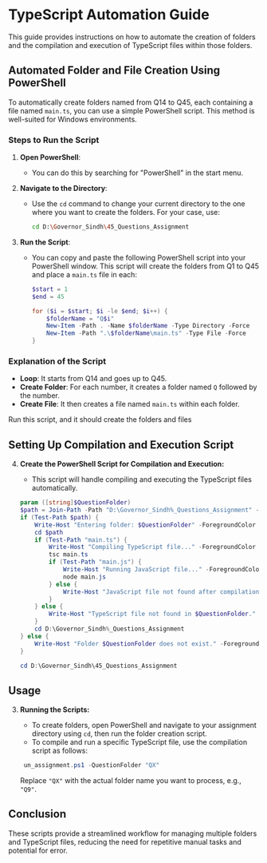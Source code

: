 
# TypeScript Automation Guide

This guide provides instructions on how to automate the creation of folders and the compilation and execution of TypeScript files within those folders.


## Automated Folder and File Creation Using PowerShell

To automatically create folders named from Q14 to Q45, each containing a file named `main.ts`, you can use a simple PowerShell script. This method is well-suited for Windows environments.

### Steps to Run the Script

1. **Open PowerShell**:
   - You can do this by searching for "PowerShell" in the start menu.

2. **Navigate to the Directory**:
   - Use the `cd` command to change your current directory to the one where you want to create the folders. For your case, use:
     ```bash
     cd D:\Governor_Sindh\45_Questions_Assignment
     ```

3. **Run the Script**:
   - You can copy and paste the following PowerShell script into your PowerShell window. This script will create the folders from Q1 to Q45 and place a `main.ts` file in each:
     ```powershell
     $start = 1
     $end = 45

     for ($i = $start; $i -le $end; $i++) {
         $folderName = "Q$i"
         New-Item -Path . -Name $folderName -Type Directory -Force
         New-Item -Path ".\$folderName\main.ts" -Type File -Force
     }
     ```

### Explanation of the Script

- **Loop**: It starts from Q14 and goes up to Q45.
- **Create Folder**: For each number, it creates a folder named `Q` followed by the number.
- **Create File**: It then creates a file named `main.ts` within each folder.

Run this script, and it should create the folders and files

## Setting Up Compilation and Execution Script

4. **Create the PowerShell Script for Compilation and Execution:**
   - This script will handle compiling and executing the TypeScript files automatically.

   ```powershell
   param ([string]$QuestionFolder)
   $path = Join-Path -Path "D:\Governor_Sindh%_Questions_Assignment" -ChildPath $QuestionFolder
   if (Test-Path $path) {
       Write-Host "Entering folder: $QuestionFolder" -ForegroundColor Cyan
       cd $path
       if (Test-Path "main.ts") {
           Write-Host "Compiling TypeScript file..." -ForegroundColor Green
           tsc main.ts
           if (Test-Path "main.js") {
               Write-Host "Running JavaScript file..." -ForegroundColor Green
               node main.js
           } else {
               Write-Host "JavaScript file not found after compilation." -ForegroundColor Red
           }
       } else {
           Write-Host "TypeScript file not found in $QuestionFolder." -ForegroundColor Yellow
       }
       cd D:\Governor_Sindh%_Questions_Assignment
   } else {
       Write-Host "Folder $QuestionFolder does not exist." -ForegroundColor Red
   }

   cd D:\Governor_Sindh\45_Questions_Assignment
   ```

## Usage

3. **Running the Scripts:**
   - To create folders, open PowerShell and navigate to your assignment directory using `cd`, then run the folder creation script.
   - To compile and run a specific TypeScript file, use the compilation script as follows:

   ```powershell
    un_assignment.ps1 -QuestionFolder "QX"
   ```
   Replace `"QX"` with the actual folder name you want to process, e.g., `"Q9"`.

## Conclusion

These scripts provide a streamlined workflow for managing multiple folders and TypeScript files, reducing the need for repetitive manual tasks and potential for error.
